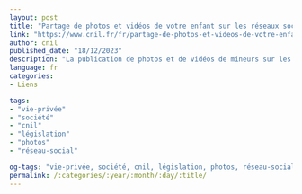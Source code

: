```yaml
---
layout: post
title: "Partage de photos et vidéos de votre enfant sur les réseaux sociaux : quels sont les risques ?"
link: "https://www.cnil.fr/fr/partage-de-photos-et-videos-de-votre-enfant-sur-les-reseaux-sociaux-quels-sont-les-risques"
author: cnil
published_date: "18/12/2023"
description: "La publication de photos et de vidéos de mineurs sur les réseaux sociaux (ou sharenting) pose la question de la responsabilité des parents. Elle a des incidences sur la vie privée de leurs enfants. Quels sont les risques et quels sont les réflexes à adopter ?"
language: fr
categories:
- Liens

tags:
- "vie-privée"
- "société"
- "cnil"
- "législation"
- "photos"
- "réseau-social"

og-tags: "vie-privée, société, cnil, législation, photos, réseau-social"
permalink: /:categories/:year/:month/:day/:title/
---
```

